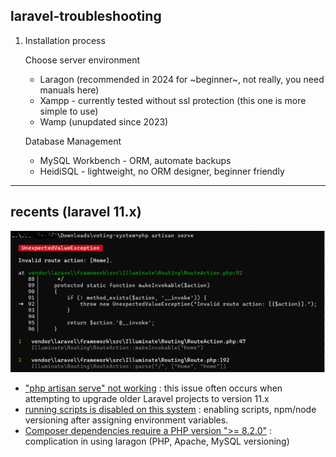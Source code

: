 ## laravel-troubleshooting
1. Installation process

   Choose server environment
   - Laragon (recommended in 2024 for ~beginner~, not really, you need manuals here)
   - Xampp - currently tested without ssl protection (this one is more simple to use)
   - Wamp (unupdated since 2023)

   Database Management
   - MySQL Workbench - ORM, automate backups
   - HeidiSQL - lightweight, no ORM designer, beginner friendly

-----
## recents (laravel 11.x)
![](https://github.com/osiristape/laravel-troubleshooting/blob/main/__invoke%20error/__invokeimg.png)
- ["php artisan serve" not working](https://github.com/osiristape/laravel-troubleshooting/blob/main/__invoke%20error/__invoke%20error.md) : this issue often occurs when attempting to upgrade older Laravel projects to version 11.x
- [running scripts is disabled on this system](https://github.com/osiristape/laravel-troubleshooting/blob/main/disabled_scripts.md) : enabling scripts, npm/node versioning after assigning environment variables.
- [Composer dependencies require a PHP version ">= 8.2.0"](https://github.com/osiristape/laravel-troubleshooting/blob/main/laragon-ver/Laragon.md) : complication in using laragon (PHP, Apache, MySQL versioning)
